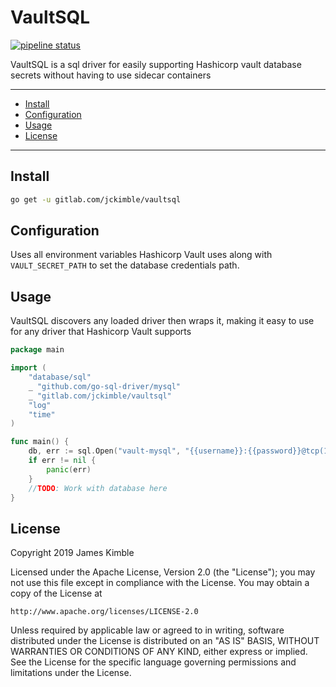 # VaultSQL
[![pipeline status](https://gitlab.com/jckimble/vaultsql/badges/master/pipeline.svg)](https://gitlab.com/jckimble/vaultsql/commits/master)

VaultSQL is a sql driver for easily supporting Hashicorp vault database secrets without having to use sidecar containers

---
* [Install](#install)
* [Configuration](#configuration)
* [Usage](#usage)
* [License](#license)

---

## Install
```sh
go get -u gitlab.com/jckimble/vaultsql
```

## Configuration
Uses all environment variables Hashicorp Vault uses along with `VAULT_SECRET_PATH` to set the database credentials path. 

## Usage
VaultSQL discovers any loaded driver then wraps it, making it easy to use for any driver that Hashicorp Vault supports
```go
package main

import (
	"database/sql"
	_ "github.com/go-sql-driver/mysql"
	_ "gitlab.com/jckimble/vaultsql"
	"log"
	"time"
)

func main() {
	db, err := sql.Open("vault-mysql", "{{username}}:{{password}}@tcp(127.0.0.1:3306)/database")
	if err != nil {
		panic(err)
	}
	//TODO: Work with database here
}
```

## License

Copyright 2019 James Kimble

Licensed under the Apache License, Version 2.0 (the "License");
you may not use this file except in compliance with the License.
You may obtain a copy of the License at

    http://www.apache.org/licenses/LICENSE-2.0

Unless required by applicable law or agreed to in writing, software
distributed under the License is distributed on an "AS IS" BASIS,
WITHOUT WARRANTIES OR CONDITIONS OF ANY KIND, either express or implied.
See the License for the specific language governing permissions and
limitations under the License.
